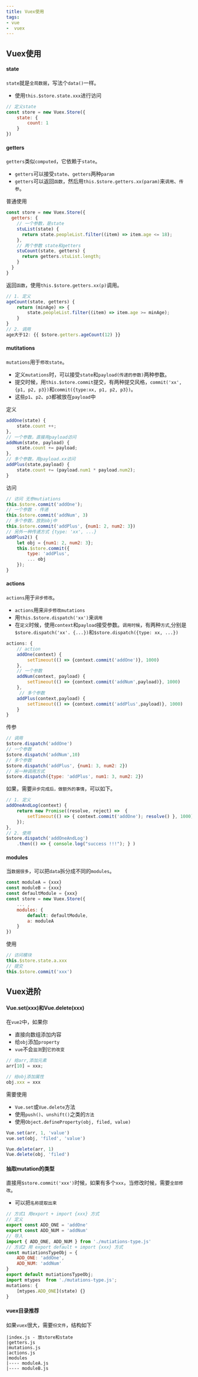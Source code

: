 ```yaml
---
title: Vuex使用
tags:
- vue
-  vuex
---
```

## Vuex使用

#### state

`state`就是`全局数据`，写法个`data()`一样。

- 使用`this.$store.state.xxx`进行访问

```js
// 定义state
const store = new Vuex.Store({
	state: {
		count: 1
	}
})
```

#### getters 

`getters`类似`computed`，它依赖于`state`。

- `getters`可以接受`state`、`getters`两种`param`
- `getters`可以返回`函数`，然后用`this.$store.getters.xx(param)`来`调用`、`传参`。

普通使用

```js
const store = new Vuex.Store({
  getters: {
    // 一个参数，是state
    stuList(state) {
      return state.peopleList.filter((item) => item.age <= 18);
    },
    // 两个参数 state和getters
    stuCount(state, getters) {
      return getters.stuList.length;
    }
  }
}
```

返回`函数`，使用`this.$store.getters.xx(p)`调用。

```js
// 1. 定义
ageCount(state, getters) {
    return (minAge) => {
        state.peopleList.filter((item) => item.age >= minAge);
    }
}
// 2. 调用
age大于12: {{ $store.getters.ageCount(12) }}
```

#### mutitations

`mutations`用于`修改state`。

- 定义`mutations`时，可以接受`state`和`payload(传递的参数)`两种参数。
- 提交时候，用`this.$store.commit`提交，有两种提交风格，`commit('xx', {p1, p2, p3})`和`commit({type:xx, p1, p2, p3})`。
- 这些`p1`、`p2`、`p3`都被放在`payload`中

定义

```js
addOne(state) {
    state.count ++;
},
// 一个参数，直接用payload访问
addNum(state, payload) {
	state.count += payload;
},
// 多个参数，用payload.xx访问
addPlus(state,payload) {
	state.count += (payload.num1 * payload.num2);
}
```

访问

```js
// 访问 无参mutiations
this.$store.commit('addOne');
// 一个参数 - 传递
this.$store.commit('addNum', 3)
// 多个参数，放到obj中
this.$store.commit('addPlus', {num1: 2, num2: 3})
// 另外一种传递方式 {type: 'xx', ...}
addPlus2() {
    let obj = {num1: 2, num2: 3};
    this.$store.commit({
        type: 'addPlus',
        ... obj
    });
}
```

#### actions

`actions`用于`异步修改`。

- `actions`用来`异步修改mutations`
- 用`this.$store.dispatch('xx')`来`调用`
- 在`定义`时候，使用`context`和`payload`接受参数。`调用时候`，有两种`方式`,分别是`$store.dispatch('xx'. {...})`和`$store.dispatch({type: xx, ...})`

```js
actions: {
    // action
    addOne(context) {
        setTimeout(() => {context.commit('addOne')}, 1000)
    },
    // 一个参数
    addNum(context, payload) {
        setTimeout(() => {context.commit('addNum',payload)}, 1000)
    },
     // 多个参数
    addPlus(context,payload) {
        setTimeout(() => {context.commit('addPlus',payload)}, 1000)
    }
}
```

传参

```js
// 调用
$store.dispatch('addOne')
// 一个参数
$store.dispatch('addNum',10)
// 多个参数
$store.dispatch('addPlus', {num1: 3, num2: 2})
// 另一种调用方式
$store.dispatch({type: 'addPlus', num1: 3, num2: 2})
```

如果，需要`异步完成后，做额外的事情`，可以如下。

```js
// 1. 定义
addOneAndLog(context) {
	return new Promise((resolve, reject) =>  {
		setTimeout(() => { context.commit('addOne'); resolve() }, 1000)
	});
},
// 2. 使用
$store.dispatch('addOneAndLog')
    .then(() => { console.log("success !!!"); } )
```

#### modules

当`数据很多`，可以把`data`拆分成不同的`modules`。

```js
const moduleA = {xxx}
const moduleB = {xxx}
const defaultModule = {xxx}
const store = new Vuex.Store({
    ... ,
    modules: {
	    default: defaultModule,
     	a: moduleA
	}
})
```

使用

```js
// 访问模块
this.$store.state.a.xxx
// 提交
this.$store.commit('xxx')
```



## Vuex进阶

#### Vue.set(xxx)和Vue.delete(xxx)

在`vue2`中，如果你

- 直接向数组添加内容
- 给`obj`添加`property`
- `vue`不会`监测`到`它的改变`

```js
// 给arr,添加元素
arr[10] = xxx;

// 给obj添加属性
obj.xxx = xxx
```

需要使用

- `Vue.set`或`Vue.delete`方法
- 使用`push()`、`unshift()`之类的`方法`
- 使用`Object.defineProperty(obj, filed, value)`

```js
Vue.set(arr, 1, 'value')
vue.set(obj, 'filed', 'value')

Vue.delete(arr, 1)
Vue.delete(obj, 'filed')
```

#### 抽取mutation的类型

直接用`$store.commit('xxx')`时候，如果有多个`xxx`，当修改时候，需要`全部修改`。

- 可以把`名称提取出来`

```js
// 方式1 用export + import {xxx} 方式
// 定义
export const ADD_ONE = 'addOne' 
export const ADD_NUM = 'addNum' 
// 导入
import { ADD_ONE, ADD_NUM } from './mutiations-type.js'
// 方式2 用 export default + import {xxx} 方式
const mutiationsTypeObj = {
    ADD_ONE: 'addOne',
    ADD_NUM: 'addNum' 
}
export default mutiationsTypeObj;
import mtypes  from './mutations-type.js';
mutations: {
    [mtypes.ADD_ONE](state) {}
}
```

#### vuex目录推荐

如果`vuex`很大，需要`份文件`，结构如下

```shell
|index.js - 放store和state
|getters.js
|mutations.js
|actions.js
|modules
|---- moduleA.js
|---- moduleB.js
```

